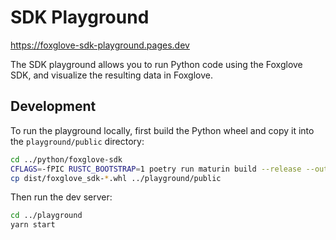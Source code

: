 # SDK Playground

https://foxglove-sdk-playground.pages.dev

The SDK playground allows you to run Python code using the Foxglove SDK, and visualize the resulting data in Foxglove.

## Development

To run the playground locally, first build the Python wheel and copy it into the `playground/public` directory:

```sh
cd ../python/foxglove-sdk
CFLAGS=-fPIC RUSTC_BOOTSTRAP=1 poetry run maturin build --release --out dist --target wasm32-unknown-emscripten -i python3.12
cp dist/foxglove_sdk-*.whl ../playground/public
```

Then run the dev server:

```sh
cd ../playground
yarn start
```
